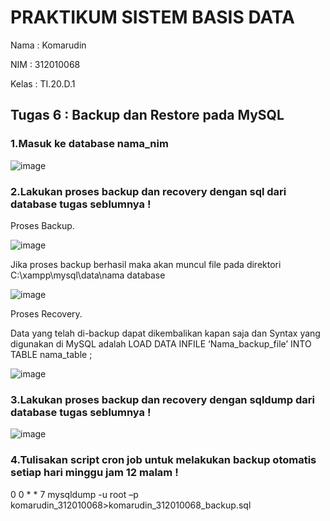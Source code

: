 # PRAKTIKUM SISTEM BASIS DATA
Nama  : Komarudin <p>
NIM   : 312010068 <p>
Kelas : TI.20.D.1 <p>
## Tugas 6 : Backup dan Restore pada MySQL <p>
### 1.Masuk ke database nama_nim<p>
![image](https://user-images.githubusercontent.com/101499377/171459185-3f7790c3-c0de-49d8-a2fd-6d326d4a9e30.png)<p>
### 2.Lakukan proses backup dan recovery dengan sql dari database tugas seblumnya !<p>
Proses Backup.<p>
  ![image](https://user-images.githubusercontent.com/101499377/171459762-0882265b-bd86-4692-b1e4-b3ef04a0e283.png)<p>
Jika proses backup berhasil maka akan muncul file pada direktori C:\xampp\mysql\data\nama database<p>
![image](https://user-images.githubusercontent.com/101499377/171460273-e3cf8e31-e303-458f-9e2a-2bb4f6c6d196.png)<p>
Proses Recovery.<p>
Data yang telah di-backup dapat dikembalikan kapan saja dan Syntax yang digunakan di MySQL adalah LOAD DATA INFILE ‘Nama_backup_file’ INTO TABLE nama_table ;<p>
![image](https://user-images.githubusercontent.com/101499377/171464127-6d68175e-d9c4-4f88-a5a2-2b640ef026d0.png)<p>
### 3.Lakukan proses backup dan recovery dengan sqldump dari database tugas seblumnya !<p>
![image](https://user-images.githubusercontent.com/101499377/171465056-0bb35dc0-9591-4736-8043-97a2454a4e1f.png)<p>
### 4.Tulisakan script cron job untuk melakukan backup otomatis setiap hari minggu jam 12 malam !<p>
0 0 * * 7 mysqldump -u root –p komarudin_312010068>komarudin_312010068_backup.sql<p>
